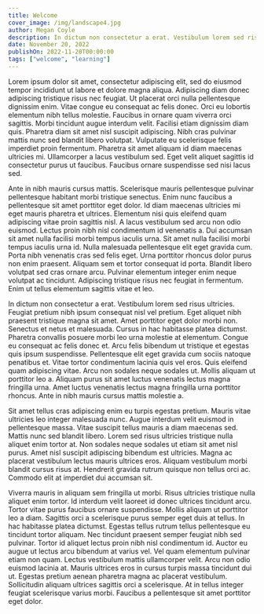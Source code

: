 ```yaml
---
title: Welcome
cover_image: /img/landscape4.jpg
author: Megan Coyle
description: In dictum non consectetur a erat. Vestibulum lorem sed risus ultricies. Feugiat pretium nibh ipsum consequat nisl vel pretium. Eget aliquet nibh praesent tristique magna sit amet. Amet porttitor eget dolor morbi non. Senectus et netus et malesuada. Cursus in hac habitasse platea dictumst. Pharetra convallis posuere morbi leo urna mol
date: November 20, 2022
publishOn: 2022-11-20T00:00:00
tags: ["welcome", "learning"]
---
```


Lorem ipsum dolor sit amet, consectetur adipiscing elit, sed do eiusmod tempor incididunt ut labore et dolore magna aliqua. Adipiscing diam donec adipiscing tristique risus nec feugiat. Ut placerat orci nulla pellentesque dignissim enim. Vitae congue eu consequat ac felis donec. Orci eu lobortis elementum nibh tellus molestie. Faucibus in ornare quam viverra orci sagittis. Morbi tincidunt augue interdum velit. Facilisi etiam dignissim diam quis. Pharetra diam sit amet nisl suscipit adipiscing. Nibh cras pulvinar mattis nunc sed blandit libero volutpat. Vulputate eu scelerisque felis imperdiet proin fermentum. Pharetra sit amet aliquam id diam maecenas ultricies mi. Ullamcorper a lacus vestibulum sed. Eget velit aliquet sagittis id consectetur purus ut faucibus. Faucibus ornare suspendisse sed nisi lacus sed.

Ante in nibh mauris cursus mattis. Scelerisque mauris pellentesque pulvinar pellentesque habitant morbi tristique senectus. Enim nunc faucibus a pellentesque sit amet porttitor eget dolor. Id diam maecenas ultricies mi eget mauris pharetra et ultrices. Elementum nisi quis eleifend quam adipiscing vitae proin sagittis nisl. A lacus vestibulum sed arcu non odio euismod. Lectus proin nibh nisl condimentum id venenatis a. Dui accumsan sit amet nulla facilisi morbi tempus iaculis urna. Sit amet nulla facilisi morbi tempus iaculis urna id. Nulla malesuada pellentesque elit eget gravida cum. Porta nibh venenatis cras sed felis eget. Urna porttitor rhoncus dolor purus non enim praesent. Aliquam sem et tortor consequat id porta. Blandit libero volutpat sed cras ornare arcu. Pulvinar elementum integer enim neque volutpat ac tincidunt. Adipiscing tristique risus nec feugiat in fermentum. Enim ut tellus elementum sagittis vitae et leo.

In dictum non consectetur a erat. Vestibulum lorem sed risus ultricies. Feugiat pretium nibh ipsum consequat nisl vel pretium. Eget aliquet nibh praesent tristique magna sit amet. Amet porttitor eget dolor morbi non. Senectus et netus et malesuada. Cursus in hac habitasse platea dictumst. Pharetra convallis posuere morbi leo urna molestie at elementum. Congue eu consequat ac felis donec et. Arcu felis bibendum ut tristique et egestas quis ipsum suspendisse. Pellentesque elit eget gravida cum sociis natoque penatibus et. Vitae tortor condimentum lacinia quis vel eros. Quis eleifend quam adipiscing vitae. Arcu non sodales neque sodales ut. Mollis aliquam ut porttitor leo a. Aliquam purus sit amet luctus venenatis lectus magna fringilla urna. Amet luctus venenatis lectus magna fringilla urna porttitor rhoncus. Ante in nibh mauris cursus mattis molestie a.

Sit amet tellus cras adipiscing enim eu turpis egestas pretium. Mauris vitae ultricies leo integer malesuada nunc. Augue interdum velit euismod in pellentesque massa. Vitae suscipit tellus mauris a diam maecenas sed. Mattis nunc sed blandit libero. Lorem sed risus ultricies tristique nulla aliquet enim tortor at. Non sodales neque sodales ut etiam sit amet nisl purus. Amet nisl suscipit adipiscing bibendum est ultricies. Magna ac placerat vestibulum lectus mauris ultrices eros. Aliquam vestibulum morbi blandit cursus risus at. Hendrerit gravida rutrum quisque non tellus orci ac. Commodo elit at imperdiet dui accumsan sit.

Viverra mauris in aliquam sem fringilla ut morbi. Risus ultricies tristique nulla aliquet enim tortor. Id interdum velit laoreet id donec ultrices tincidunt arcu. Tortor vitae purus faucibus ornare suspendisse. Mollis aliquam ut porttitor leo a diam. Sagittis orci a scelerisque purus semper eget duis at tellus. In hac habitasse platea dictumst. Egestas tellus rutrum tellus pellentesque eu tincidunt tortor aliquam. Nec tincidunt praesent semper feugiat nibh sed pulvinar. Tortor id aliquet lectus proin nibh nisl condimentum id. Auctor eu augue ut lectus arcu bibendum at varius vel. Vel quam elementum pulvinar etiam non quam. Lectus vestibulum mattis ullamcorper velit. Arcu non odio euismod lacinia at. Mauris ultrices eros in cursus turpis massa tincidunt dui ut. Egestas pretium aenean pharetra magna ac placerat vestibulum. Sollicitudin aliquam ultrices sagittis orci a scelerisque. At in tellus integer feugiat scelerisque varius morbi. Faucibus a pellentesque sit amet porttitor eget dolor.